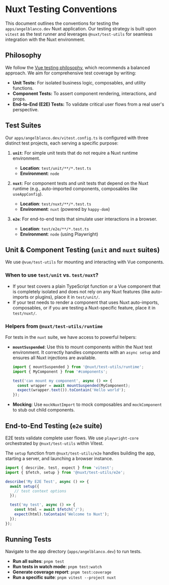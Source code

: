 # Nuxt Testing Conventions

This document outlines the conventions for testing the `apps/angelblanco.dev` Nuxt application. Our testing strategy is built upon `vitest` as the test runner and leverages `@nuxt/test-utils` for seamless integration with the Nuxt environment.

## Philosophy

We follow the [Vue testing philosophy](https://vue-test-utils.vuejs.org/guide/#what-to-test), which recommends a balanced approach. We aim for comprehensive test coverage by writing:

- **Unit Tests:** For isolated business logic, composables, and utility functions.
- **Component Tests:** To assert component rendering, interactions, and props.
- **End-to-End (E2E) Tests:** To validate critical user flows from a real user's perspective.

## Test Suites

Our `apps/angelblanco.dev/vitest.config.ts` is configured with three distinct test projects, each serving a specific purpose:

1.  **`unit`**: For simple unit tests that do not require a Nuxt runtime environment.
    -   **Location**: `test/unit/**/*.test.ts`
    -   **Environment**: `node`

2.  **`nuxt`**: For component tests and unit tests that depend on the Nuxt runtime (e.g., auto-imported components, composables like `useAppConfig`).
    -   **Location**: `test/nuxt/**/*.test.ts`
    -   **Environment**: `nuxt` (powered by `happy-dom`)

3.  **`e2e`**: For end-to-end tests that simulate user interactions in a browser.
    -   **Location**: `test/e2e/**/*.test.ts`
    -   **Environment**: `node` (using Playwright)

## Unit & Component Testing (`unit` and `nuxt` suites)

We use `@vue/test-utils` for mounting and interacting with Vue components.

### When to use `test/unit` vs. `test/nuxt`?

-   If your test covers a plain TypeScript function or a Vue component that is completely isolated and does not rely on any Nuxt features (like auto-imports or plugins), place it in `test/unit/`.
-   If your test needs to render a component that uses Nuxt auto-imports, composables, or if you are testing a Nuxt-specific feature, place it in `test/nuxt/`.

### Helpers from `@nuxt/test-utils/runtime`

For tests in the `nuxt` suite, we have access to powerful helpers:

-   **`mountSuspended`**: Use this to mount components within the Nuxt test environment. It correctly handles components with an `async setup` and ensures all Nuxt injections are available.

    ```typescript
    import { mountSuspended } from '@nuxt/test-utils/runtime';
    import { MyComponent } from '#components';

    test('can mount my component', async () => {
      const wrapper = await mountSuspended(MyComponent);
      expect(wrapper.text()).toContain('Hello world');
    });
    ```

-   **Mocking**: Use `mockNuxtImport` to mock composables and `mockComponent` to stub out child components.

## End-to-End Testing (`e2e` suite)

E2E tests validate complete user flows. We use `playwright-core` orchestrated by `@nuxt/test-utils` within Vitest.

The `setup` function from `@nuxt/test-utils/e2e` handles building the app, starting a server, and launching a browser instance.

```typescript
import { describe, test, expect } from 'vitest';
import { $fetch, setup } from '@nuxt/test-utils/e2e';

describe('My E2E Test', async () => {
  await setup({
    // test context options
  });

  test('my test', async () => {
    const html = await $fetch('/');
    expect(html).toContain('Welcome to Nuxt');
  });
});
```

## Running Tests

Navigate to the app directory (`apps/angelblanco.dev`) to run tests.

-   **Run all suites**: `pnpm test`
-   **Run tests in watch mode**: `pnpm test:watch`
-   **Generate coverage report**: `pnpm test:coverage`
-   **Run a specific suite**: `pnpm vitest --project nuxt`

